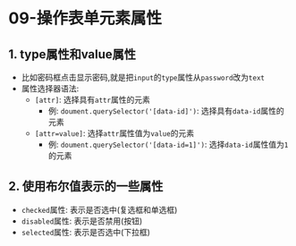 # 09-操作表单元素属性

## 1. type属性和value属性

- 比如密码框点击显示密码,就是把`input`的`type`属性从`password`改为`text`
- 属性选择器语法: 
  - `[attr]`: 选择具有`attr`属性的元素
    - 例: `doument.querySelector('[data-id]')`: 选择具有`data-id`属性的元素
  - `[attr=value]`: 选择`attr`属性值为`value`的元素
    - 例: `doument.querySelector('[data-id=1]')`: 选择`data-id`属性值为`1`的元素

## 2. 使用布尔值表示的一些属性

- `checked`属性: 表示是否选中(复选框和单选框)
- `disabled`属性: 表示是否禁用(按钮)
- `selected`属性: 表示是否选中(下拉框)